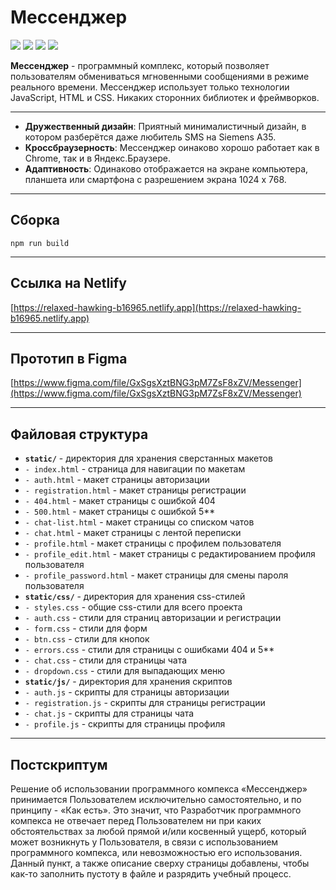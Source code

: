 # Мессенджер
![](https://img.shields.io/badge/version-0.0.2-blue.svg)
![](https://img.shields.io/badge/Course-Middle%20frontend-orange.svg) 
![](https://img.shields.io/badge/Cohort-3-green.svg) 
![](https://img.shields.io/badge/Sprint-2-green.svg) 

**Мессенджер** - программный комплекс, который позволяет пользователям обмениваться мгновенными сообщениями в режиме реального времени. Мессенджер использует только технологии JavaScript, HTML и CSS. Никаких сторонних библиотек и фреймворков.

---

* **Дружественный дизайн**: Приятный минималистичный дизайн, в котором разберётся даже любитель SMS на Siemens A35.
* **Кроссбраузерность**: Мессенджер оинаково хорошо работает как в Chrome, так и в Яндекс.Браузере.
* **Адаптивность**: Одинаково отображается на экране компьютера, планшета или смартфона с разрешением экрана 1024 x 768.

---

## Cборка
`npm run build`

---
## Ссылка на Netlify
[https://relaxed-hawking-b16965.netlify.app](https://relaxed-hawking-b16965.netlify.app)

---

## Прототип в Figma
[https://www.figma.com/file/GxSgsXztBNG3pM7ZsF8xZV/Messenger](https://www.figma.com/file/GxSgsXztBNG3pM7ZsF8xZV/Messenger)

---

## Файловая структура
* **`static/`** - директория для хранения сверстанных макетов
* `- index.html` - страница для навигации по макетам 
* `- auth.html` - макет страницы авторизации
* `- registration.html` - макет страницы регистрации
* `- 404.html` - макет страницы c ошибкой 404
* `- 500.html` - макет страницы c ошибкой 5**
* `- chat-list.html` - макет страницы cо списком чатов
* `- chat.html` - макет страницы c лентой переписки
* `- profile.html` - макет страницы c профилем пользователя
* `- profile_edit.html` - макет страницы c редактированием профиля пользователя
* `- profile_password.html` - макет страницы для смены пароля пользователя
* **`static/css/`** - директория для хранения css-стилей
* `- styles.css` - общие css-стили для всего проекта
* `- auth.css` - стили для страниц авторизации и регистрации
* `- form.css` - стили для форм
* `- btn.css` - стили для кнопок
* `- errors.css` - стили для страницы c ошибками 404 и 5**
* `- chat.css` - стили для страницы чата
* `- dropdown.css` - стили для выпадающих меню
* **`static/js/`** - директория для хранения скриптов
* `- auth.js` - скрипты для страницы авторизации
* `- registration.js` - скрипты для страницы регистрации
* `- chat.js` - скрипты для страницы чата
* `- profile.js` - скрипты для страницы профиля

---

## Постскриптум
Решение об использовании программного компекса «Мессенджер» принимается Пользователем исключительно самостоятельно, и по принципу - «Как есть». Это значит, что Разработчик программного компекса не отвечает перед Пользователем ни при каких обстоятельствах за любой прямой и/или косвенный ущерб, который может возникнуть у Пользователя, в связи с использованием программного компекса, или невозможностью его использования. Данный пункт, а также описание сверху страницы добавлены, чтобы как-то заполнить пустоту в файле и разрядить учебный процесс.